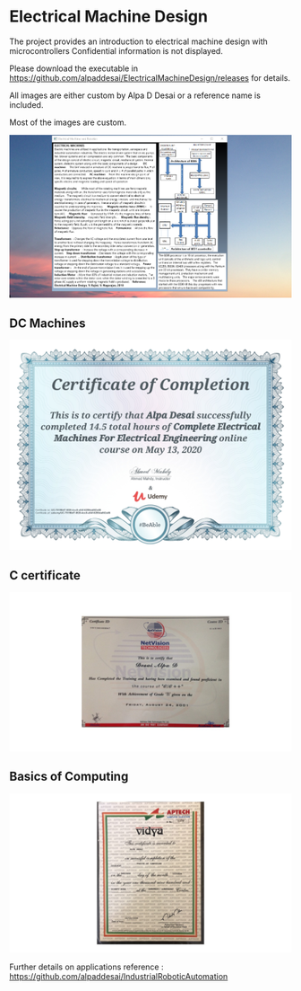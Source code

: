 # Electrical Machine Design

The project provides an introduction to electrical machine design with microcontrollers
Confidential information is not displayed. 

Please download the executable in https://github.com/alpaddesai/ElectricalMachineDesign/releases for details.

All images are either custom by Alpa D Desai or a reference name is included.

Most of the images are custom. 

![image](ElectricalMachineDesign.png)

## DC Machines
![image](DCMachines.jpg)

## C certificate
![image](C_Certificate.jpg)

## Basics of Computing
![image](BasicsOfComputing.jpg)

Further details on applications reference : https://github.com/alpaddesai/IndustrialRoboticAutomation

